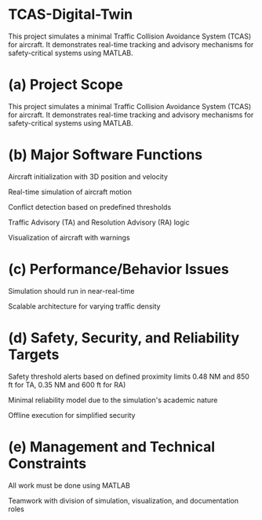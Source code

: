 # TCAS-Digital-Twin
This project simulates a minimal Traffic Collision Avoidance System (TCAS) for aircraft. It demonstrates real-time tracking and advisory mechanisms for safety-critical systems using MATLAB.
# (a) Project Scope
This project simulates a minimal Traffic Collision Avoidance System (TCAS) for aircraft. It demonstrates real-time tracking and advisory mechanisms for safety-critical systems using MATLAB.
# (b) Major Software Functions
Aircraft initialization with 3D position and velocity


Real-time simulation of aircraft motion


Conflict detection based on predefined thresholds


Traffic Advisory (TA) and Resolution Advisory (RA) logic


Visualization of aircraft with warnings


# (c) Performance/Behavior Issues
Simulation should run in near-real-time


Scalable architecture for varying traffic density


# (d) Safety, Security, and Reliability Targets
Safety threshold alerts based on defined proximity limits 0.48 NM and 850 ft for TA, 0.35 NM and 600 ft for RA)


Minimal reliability model due to the simulation's academic nature


Offline execution for simplified security


# (e) Management and Technical Constraints
All work must be done using MATLAB


Teamwork with division of simulation, visualization, and documentation roles
